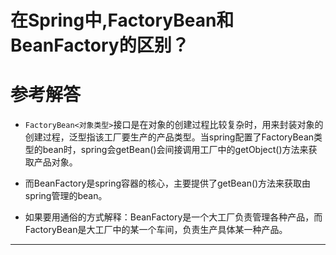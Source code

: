 # 在Spring中,FactoryBean和BeanFactory的区别？


# 参考解答

* `FactoryBean<对象类型>`接口是在对象的创建过程比较复杂时，用来封装对象的创建过程，泛型指该工厂要生产的产品类型。当spring配置了FactoryBean类型的bean时，spring会getBean()会间接调用工厂中的getObject()方法来获取产品对象。

* 而BeanFactory是spring容器的核心，主要提供了getBean()方法来获取由spring管理的bean。

* 如果要用通俗的方式解释：BeanFactory是一个大工厂负责管理各种产品，而FactoryBean是大工厂中的某一个车间，负责生产具体某一种产品。

---